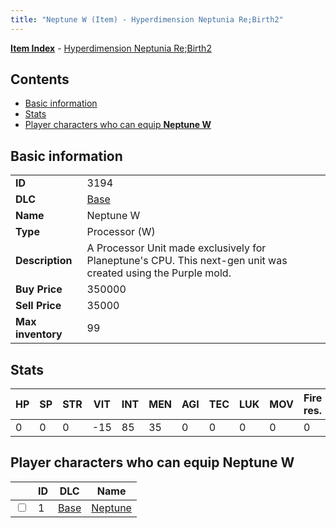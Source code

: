 ```yaml
---
title: "Neptune W (Item) - Hyperdimension Neptunia Re;Birth2"
---
```


[**Item Index**](/neptunia/rb2/item/index.html) - [Hyperdimension Neptunia Re;Birth2](/neptunia/rb2)

## Contents

- [Basic information](#basic-information)
- [Stats](#stats)
- [Player characters who can equip **Neptune W**](#player-characters-who-can-equip-neptune-w)

## Basic information

|   |   |
| -- | -- |
| **ID** | 3194 |
| **DLC** | [Base](/neptunia/rb2/dlc/0-base.html) |
| **Name** | Neptune W |
| **Type** | Processor (W) |
| **Description** | A Processor Unit made exclusively for Planeptune's CPU. This next-gen unit was created using the Purple mold. |
| **Buy Price** | 350000 |
| **Sell Price** | 35000 |
| **Max inventory** | 99 |

## Stats

| HP | SP | STR | VIT | INT | MEN | AGI | TEC | LUK | MOV | Fire res. | Ice res. | Wind res. | Lightning res. |
| -- | -- | --- | --- | --- | --- | --- | --- | --- | --- | --------- | -------- | --------- | -------------- |
| 0 | 0 | 0 | -15 | 85 | 35 | 0 | 0 | 0 | 0 | 0 | 0 | 0 | 0 |

## Player characters who can equip **Neptune W**

|    | ID | DLC | Name |
| -- | -- | --- | ---- |
| <input type="checkbox" id="rb2-player-0-1" class="trackbox" /> | 1 | [Base](/neptunia/rb2/dlc/0-base.html) | [Neptune](/neptunia/rb2/player/0-1-neptune.html) |